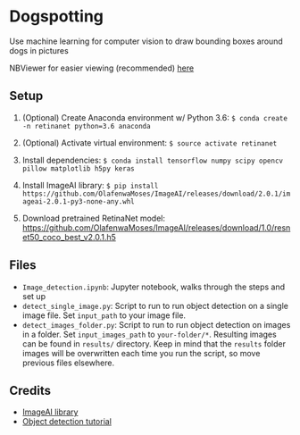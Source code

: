 # Dogspotting
Use machine learning for computer vision to draw bounding boxes around dogs in pictures

NBViewer for easier viewing (recommended) [here](https://nbviewer.jupyter.org/github/rileynwong/dogspotting/blob/master/Image_detection.ipynb) 

## Setup 

1. (Optional) Create Anaconda environment w/ Python 3.6: `$ conda create -n retinanet python=3.6 anaconda`

2. (Optional) Activate virtual environment: `$ source activate retinanet`

3. Install dependencies: `$ conda install tensorflow numpy scipy opencv pillow matplotlib h5py keras`

4. Install ImageAI library: `$ pip install https://github.com/OlafenwaMoses/ImageAI/releases/download/2.0.1/imageai-2.0.1-py3-none-any.whl`

5. Download pretrained RetinaNet model: https://github.com/OlafenwaMoses/ImageAI/releases/download/1.0/resnet50_coco_best_v2.0.1.h5

## Files
- `Image_detection.ipynb`: Jupyter notebook, walks through the steps and set up
- `detect_single_image.py`: Script to run to run object detection on a single image file. Set `input_path` to your image file.
- `detect_images_folder.py`: Script to run to run object detection on images in a folder. Set `input_images_path` to `your-folder/*`. Resulting images can be found in `results/` directory. Keep in mind that the `results` folder images will be overwritten each time you run the script, so move previous files elsewhere. 

## Credits
- [ImageAI library](https://github.com/OlafenwaMoses/ImageAI)
- [Object detection tutorial](https://www.analyticsvidhya.com/blog/2018/06/understanding-building-object-detection-model-python/)
